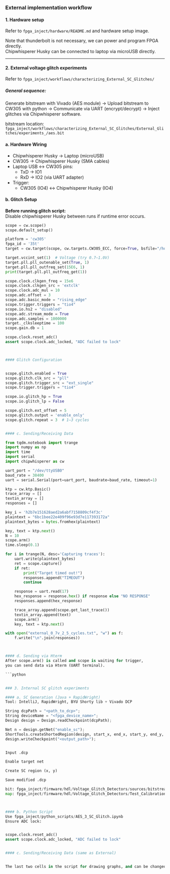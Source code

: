 ### External implementation workflow

#### 1. Hardware setup

Refer to `fpga_inject/hardware/README.md` and hardware setup image.  

Note that thunderbolt is not necessary, we can power and program FPGA directly.  
Chipwhisperer Husky can be connected to laptop via microUSB directly.

---

#### 2. External voltage glitch experiments

Refer to `fpga_inject/workflows/characterizing_External_SC_Glitches/`

##### General sequence:  
Generate bitstream with Vivado (AES module) -> Upload bitstream to CW305 with python -> 
Communicate via UART (encrypt/decrypt) -> Inject glitches via Chipwhisperer software.

bitstream location:  
`fpga_inject/workflows/characterizing_External_SC_Glitches/External_Glitches/experiments_/aes.bit`

#### a. Hardware Wiring
- Chipwhisperer Husky → Laptop (microUSB)
- CW305 → Chipwhisperer Husky (SMA cables)
- Laptop USB ↔ CW305 pins:
  - TxD → IO1
  - RxD → IO2 (via UART adapter)
- Trigger:
  - CW305 (IO4) ↔ Chipwhisperer Husky (IO4)

#### b. Glitch Setup

**Before running glitch script:**  
Disable chipwhisperer Husky between runs if runtime error occurs.

```python
scope = cw.scope()
scope.default_setup()

platform = 'cw305'
fpga_id = '35t'
target = cw.target(scope, cw.targets.CW305_ECC, force=True, bsfile="/home/daniil/Desktop/EXTERNAL_GLITCHES/aes.bit")

target.vccint_set(1)  # Voltage (try 0.7–1.0V)
target.pll.pll_outenable_set(True, 1)
target.pll.pll_outfreq_set(15E6, 1)
print(target.pll.pll_outfreq_get(1))

scope.clock.clkgen_freq = 15e6
scope.clock.clkgen_src = 'extclk'
scope.clock.adc_mul = 10
scope.adc.offset = 3
scope.adc.basic_mode = "rising_edge"
scope.trigger.triggers = "tio4"
scope.io.hs2 = "disabled"
scope.adc.stream_mode = True
scope.adc.samples = 1000000
target._clksleeptime = 100
scope.gain.db = 1

scope.clock.reset_adc()
assert scope.clock.adc_locked, "ADC failed to lock"



#### Glitch Configuration


scope.glitch.enabled = True
scope.glitch.clk_src = "pll"
scope.glitch.trigger_src = "ext_single"
scope.trigger.triggers = "tio4"

scope.io.glitch_hp = True
scope.io.glitch_lp = False

scope.glitch.ext_offset = 5
scope.glitch.output = 'enable_only'
scope.glitch.repeat = 3  # 1–3 cycles


#### c. Sending/Receiving Data 

from tqdm.notebook import trange
import numpy as np
import time
import serial
import chipwhisperer as cw

uart_port = "/dev/ttyUSB0"
baud_rate = 38400
uart = serial.Serial(port=uart_port, baudrate=baud_rate, timeout=1)

ktp = cw.ktp.Basic()
trace_array = []
textin_array = []
responses = []

key_i = 'h2b7e151628aed2a6abf7158809cf4f3c'
plaintext = "6bc1bee22e409f96e93d7e117393172a"
plaintext_bytes = bytes.fromhex(plaintext)

key, text = ktp.next()
N = 10
scope.arm()
time.sleep(0.1)

for i in trange(N, desc='Capturing traces'):
    uart.write(plaintext_bytes)
    ret = scope.capture()
    if ret:
        print("Target timed out!")
        responses.append("TIMEOUT")
        continue

    response = uart.read(17)
    hex_response = response.hex() if response else "NO RESPONSE"
    responses.append(hex_response)

    trace_array.append(scope.get_last_trace())
    textin_array.append(text)
    scope.arm()
    key, text = ktp.next()

with open("external_0_7v_2_5_cycles.txt", "w") as f:
    f.write("\n".join(responses))



#### d. Sending via Hterm
After scope.arm() is called and scope is waiting for trigger,
you can send data via Hterm (UART terminal).

```python


### 3. Internal SC glitch experiments

#### a. SC Generation (Java + RapidWright)
Tool: IntelliJ, RapidWright, BYU Shorty lib + Vivado DCP

String dcpPath = "<path_to_dcp>";
String deviceName = "<fpga_device_name>";
Design design = Design.readCheckpoint(dcpPath);

Net n = design.getNet("enable_sc");
ShortTools.createShortedRegion(design, start_x, end_x, start_y, end_y, n);
design.writeCheckpoint("<output_path>");


Input .dcp

Enable target net

Create SC region (x, y)

Save modified .dcp

bit: fpga_inject/firmware/hdl/Voltage_Glitch_Detectors/sources/bitstream_files/
map: fpga_inject/firmware/hdl/Voltage_Glitch_Detectors/Test_Calibration_Map.xlsx



#### b. Python Script
Use fpga_inject/python_scripts/AES_3_SC_Glitch.ipynb
Ensure ADC lock:


scope.clock.reset_adc()
assert scope.clock.adc_locked, "ADC failed to lock"


#### c. Sending/Receiving Data (same as External)


The last two cells in the script for drawing graphs, and can be changed for your convenience.
